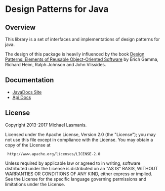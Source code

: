 Design Patterns for Java
========================

Overview
--------

This library is a set of interfaces and implementations of design patterns for
java.

The design of this package is heavily influenced by the book [Design Patterns:
Elements of Reusable Object-Oriented Software](http://www.hillside.net/elements-of-reusable-object-oriented-software-book "Book Link")
by Erich Gamma, Richard Heim, Ralph Johnson and John Vlissides.

Documentation
-------------

* [JavaDocs Site](https://michaellasmanis.github.io/javapatterns/)
* [Api Docs](https://michaellasmanis.github.io/javapatterns/apidocs/)

License
-------

Copyright 2013-2017 Michael Lasmanis.

Licensed under the Apache License, Version 2.0 (the "License");
you may not use this file except in compliance with the License.
You may obtain a copy of the License at

     http://www.apache.org/licenses/LICENSE-2.0

Unless required by applicable law or agreed to in writing, software
distributed under the License is distributed on an "AS IS" BASIS,
WITHOUT WARRANTIES OR CONDITIONS OF ANY KIND, either express or implied.
See the License for the specific language governing permissions and
limitations under the License.


